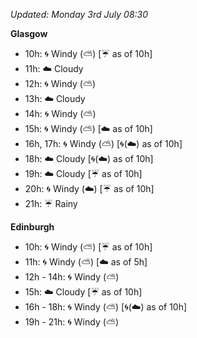 *Updated: Monday 3rd July 08:30*

**Glasgow**

* 10h: :cyclone: Windy (:partly_sunny:) [:umbrella: as of 10h]
* 11h: :cloud: Cloudy
* 12h: :cyclone: Windy (:partly_sunny:)
* 13h: :cloud: Cloudy
* 14h: :cyclone: Windy (:partly_sunny:)
* 15h: :cyclone: Windy (:partly_sunny:) [:cloud: as of 10h]
* 16h, 17h: :cyclone: Windy (:partly_sunny:) [:cyclone:(:cloud:) as of 10h]
* 18h: :cloud: Cloudy [:cyclone:(:cloud:) as of 10h]
* 19h: :cloud: Cloudy [:umbrella: as of 10h]
* 20h: :cyclone: Windy (:cloud:) [:umbrella: as of 10h]
* 21h: :umbrella: Rainy

**Edinburgh**

* 10h: :cyclone: Windy (:partly_sunny:) [:umbrella: as of 10h]
* 11h: :cyclone: Windy (:partly_sunny:) [:cloud: as of 5h]
* 12h - 14h: :cyclone: Windy (:partly_sunny:)
* 15h: :cloud: Cloudy [:umbrella: as of 10h]
* 16h - 18h: :cyclone: Windy (:partly_sunny:) [:cyclone:(:cloud:) as of 10h]
* 19h - 21h: :cyclone: Windy (:partly_sunny:)
